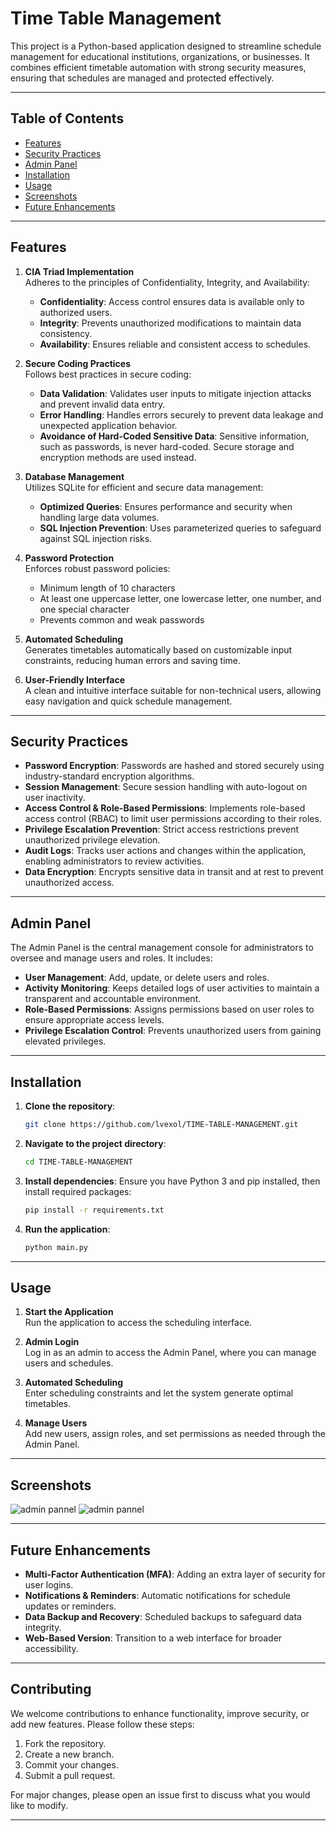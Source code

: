 # Time Table Management

This project is a Python-based application designed to streamline schedule management for educational institutions, organizations, or businesses. It combines efficient timetable automation with strong security measures, ensuring that schedules are managed and protected effectively.

---

## Table of Contents

- [Features](#features)
- [Security Practices](#security-practices)
- [Admin Panel](#admin-panel)
- [Installation](#installation)
- [Usage](#usage)
- [Screenshots](#screenshots)
- [Future Enhancements](#future-enhancements)
---

## Features

1. **CIA Triad Implementation**  
   Adheres to the principles of Confidentiality, Integrity, and Availability:
   - **Confidentiality**: Access control ensures data is available only to authorized users.
   - **Integrity**: Prevents unauthorized modifications to maintain data consistency.
   - **Availability**: Ensures reliable and consistent access to schedules.

2. **Secure Coding Practices**  
   Follows best practices in secure coding:
   - **Data Validation**: Validates user inputs to mitigate injection attacks and prevent invalid data entry.
   - **Error Handling**: Handles errors securely to prevent data leakage and unexpected application behavior.
   - **Avoidance of Hard-Coded Sensitive Data**: Sensitive information, such as passwords, is never hard-coded. Secure storage and encryption methods are used instead.

3. **Database Management**  
   Utilizes SQLite for efficient and secure data management:
   - **Optimized Queries**: Ensures performance and security when handling large data volumes.
   - **SQL Injection Prevention**: Uses parameterized queries to safeguard against SQL injection risks.

4. **Password Protection**  
   Enforces robust password policies:
   - Minimum length of 10 characters
   - At least one uppercase letter, one lowercase letter, one number, and one special character
   - Prevents common and weak passwords

5. **Automated Scheduling**  
   Generates timetables automatically based on customizable input constraints, reducing human errors and saving time.

6. **User-Friendly Interface**  
   A clean and intuitive interface suitable for non-technical users, allowing easy navigation and quick schedule management.

---

## Security Practices

- **Password Encryption**: Passwords are hashed and stored securely using industry-standard encryption algorithms.
- **Session Management**: Secure session handling with auto-logout on user inactivity.
- **Access Control & Role-Based Permissions**: Implements role-based access control (RBAC) to limit user permissions according to their roles.
- **Privilege Escalation Prevention**: Strict access restrictions prevent unauthorized privilege elevation.
- **Audit Logs**: Tracks user actions and changes within the application, enabling administrators to review activities.
- **Data Encryption**: Encrypts sensitive data in transit and at rest to prevent unauthorized access.

---

## Admin Panel

The Admin Panel is the central management console for administrators to oversee and manage users and roles. It includes:
- **User Management**: Add, update, or delete users and roles.
- **Activity Monitoring**: Keeps detailed logs of user activities to maintain a transparent and accountable environment.
- **Role-Based Permissions**: Assigns permissions based on user roles to ensure appropriate access levels.
- **Privilege Escalation Control**: Prevents unauthorized users from gaining elevated privileges.

---

## Installation

1. **Clone the repository**:
   ```bash
   git clone https://github.com/lvexol/TIME-TABLE-MANAGEMENT.git
2. **Navigate to the project directory**:
   ```bash
   cd TIME-TABLE-MANAGEMENT
   ```

3. **Install dependencies**:
   Ensure you have Python 3 and pip installed, then install required packages:
   ```bash
   pip install -r requirements.txt
   ```

4. **Run the application**:
   ```bash
   python main.py
   ```

---

## Usage

1. **Start the Application**  
   Run the application to access the scheduling interface.
   
2. **Admin Login**  
   Log in as an admin to access the Admin Panel, where you can manage users and schedules.

3. **Automated Scheduling**  
   Enter scheduling constraints and let the system generate optimal timetables.

4. **Manage Users**  
   Add new users, assign roles, and set permissions as needed through the Admin Panel.

---

## Screenshots

![admin pannel](./images/Screenshot%202024-11-13%20152618.png)
![admin pannel](./images/Screenshot%2024-11-13%155304.png)


---

## Future Enhancements

- **Multi-Factor Authentication (MFA)**: Adding an extra layer of security for user logins.
- **Notifications & Reminders**: Automatic notifications for schedule updates or reminders.
- **Data Backup and Recovery**: Scheduled backups to safeguard data integrity.
- **Web-Based Version**: Transition to a web interface for broader accessibility.

---

## Contributing

We welcome contributions to enhance functionality, improve security, or add new features. Please follow these steps:
1. Fork the repository.
2. Create a new branch.
3. Commit your changes.
4. Submit a pull request.

For major changes, please open an issue first to discuss what you would like to modify.

---
